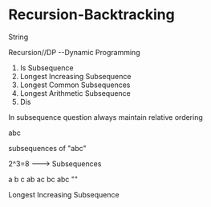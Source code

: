 # Recursion-Backtracking
String


Recursion//DP --Dynamic Programming

1. Is Subsequence
2. Longest Increasing Subsequence
3. Longest Common Subsequences
4. Longest Arithmetic Subsequence
5. Dis

In subsequence question always maintain relative ordering

abc

subsequences of "abc"


2^3=8 ---> Subsequences

a
b
c
ab
ac
bc
abc
""


Longest Increasing Subsequence


